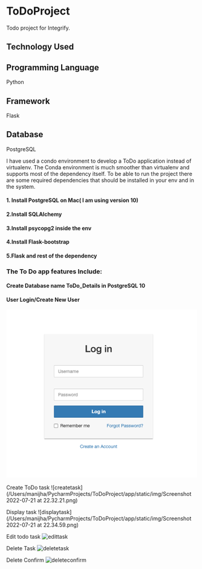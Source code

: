 # ToDoProject
Todo project for Integrify.

## Technology Used

## Programming Language

Python

## Framework

Flask

## Database

PostgreSQL

I have used a condo environment to develop a ToDo application instead of virtualenv. The Conda environment is much smoother than virtualenv and supports most of the dependency itself. To be able to run the project there are some required dependencies that should be installed in your env and in the system.

#### 1. Install PostgreSQL on Mac( I am using version 10)
#### 2.Install SQLAlchemy
#### 3.Install psycopg2 inside the env
#### 4.Install Flask-bootstrap
#### 5.Flask and rest of the dependency 

### The To Do app features Include:

#### Create Database name ToDo_Details in PostgreSQL 10

#### User Login/Create New User
![login](images/login.png)

Create ToDo task
![createtask](/Users/manijha/PycharmProjects/ToDoProject/app/static/img/Screenshot 2022-07-21 at 22.32.21.png)

Display task
![displaytask](/Users/manijha/PycharmProjects/ToDoProject/app/static/img/Screenshot 2022-07-21 at 22.34.59.png)

Edit todo task
![edittask](/Users/manijha/PycharmProjects/ToDoProject/app/static/img/edittask.png)

Delete Task
![deletetask](/Users/manijha/PycharmProjects/ToDoProject/app/static/img/deletetask.png)

Delete Confirm
![deleteconfirm](/Users/manijha/PycharmProjects/ToDoProject/app/static/img/deleteconfirm.png)
